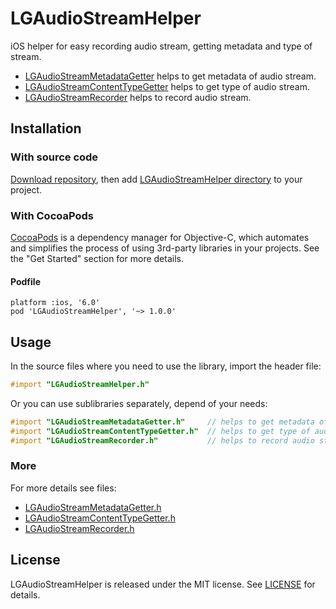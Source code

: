 # LGAudioStreamHelper

iOS helper for easy recording audio stream, getting metadata and type of stream.

- [LGAudioStreamMetadataGetter](https://github.com/Friend-LGA/LGAudioStreamHelper/blob/master/LGAudioStreamHelper/LGAudioStreamMetadataGetter/LGAudioStreamMetadataGetter.h) helps to get metadata of audio stream.
- [LGAudioStreamContentTypeGetter](https://github.com/Friend-LGA/LGAudioStreamHelper/blob/master/LGAudioStreamHelper/LGAudioStreamContentTypeGetter/LGAudioStreamContentTypeGetter.h) helps to get type of audio stream.
- [LGAudioStreamRecorder](https://github.com/Friend-LGA/LGAudioStreamHelper/blob/master/LGAudioStreamHelper/LGAudioStreamRecorder/LGAudioStreamRecorder.h) helps to record audio stream.

## Installation

### With source code

[Download repository](https://github.com/Friend-LGA/LGAudioStreamHelper/archive/master.zip), then add [LGAudioStreamHelper directory](https://github.com/Friend-LGA/LGAudioStreamHelper/blob/master/LGAudioStreamHelper/) to your project.

### With CocoaPods

[CocoaPods](http://cocoapods.org/) is a dependency manager for Objective-C, which automates and simplifies the process of using 3rd-party libraries in your projects. See the "Get Started" section for more details.

#### Podfile
```
platform :ios, '6.0'
pod 'LGAudioStreamHelper', '~> 1.0.0'
```

## Usage

In the source files where you need to use the library, import the header file:

```objective-c
#import "LGAudioStreamHelper.h"
```

Or you can use sublibraries separately, depend of your needs: 

```objective-c
#import "LGAudioStreamMetadataGetter.h"     // helps to get metadata of audio stream 
#import "LGAudioStreamContentTypeGetter.h"  // helps to get type of audio stream
#import "LGAudioStreamRecorder.h"           // helps to record audio stream
```

### More

For more details see files:
- [LGAudioStreamMetadataGetter.h](https://github.com/Friend-LGA/LGAudioStreamHelper/blob/master/LGAudioStreamHelper/LGAudioStreamMetadataGetter/LGAudioStreamMetadataGetter.h)
- [LGAudioStreamContentTypeGetter.h](https://github.com/Friend-LGA/LGAudioStreamHelper/blob/master/LGAudioStreamHelper/LGAudioStreamContentTypeGetter/LGAudioStreamContentTypeGetter.h)
- [LGAudioStreamRecorder.h](https://github.com/Friend-LGA/LGAudioStreamHelper/blob/master/LGAudioStreamHelper/LGAudioStreamRecorder/LGAudioStreamRecorder.h)

## License

LGAudioStreamHelper is released under the MIT license. See [LICENSE](https://raw.githubusercontent.com/Friend-LGA/LGAudioStreamHelper/master/LICENSE) for details.
